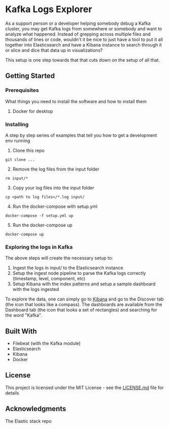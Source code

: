 # Kafka Logs Explorer

As a support person or a developer helping somebody debug a Kafka cluster, you may get Kafka logs from somewhere or somebody and want to analyze what happened.
Instead of grepping across multiple files and thousands of lines or code, wouldn't it be nice to just have a tool to put it all together into Elasticsearch
and have a Kibana instance to search through it or slice and dice that data up in visualizations?

This setup is one step towards that that cuts down on the setup of all that.


## Getting Started

### Prerequisites

What things you need to install the software and how to install them

1. Docker for desktop

### Installing

A step by step series of examples that tell you how to get a development env running

1. Clone this repo
```
git clone ...
```

2. Remove the log files from the input folder
```
rm input/*
```

3. Copy your log files into the input folder
```
cp <path to log files>/*.log input/
```

4. Run the docker-compose with setup.yml
```
docker-compose -f setup.yml up
```

5. Run the docker-compose up
```
docker-compose up
```


### Exploring the logs in Kafka
The above steps will create the necessary setup to:
1. Ingest the logs in input/ to the Elasticsearch instance
2. Setup the ingest node pipeline to parse the Kafka logs correctly (timestamp, level, component, etc)
3. Setup Kibana with the index patterns and setup a sample dashboard with the logs ingested

To explore the data, one can simply go to [Kibana](http://localhost:5601) and go to the Discover tab (the icon that looks like a compass).
The dashboards are available from the Dashboard tab (the icon that looks a set of rectangles) and searching for the word "Kafka".


## Built With

* Filebeat (with the Kafka module)
* Elasticsearch
* Kibana
* Docker


## License

This project is licensed under the MIT License - see the [LICENSE.md](LICENSE.md) file for details

## Acknowledgments

The Elastic stack repo

